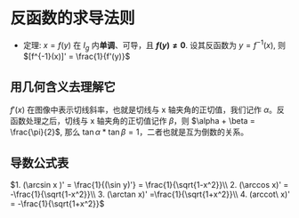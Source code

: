 # 反函数的求导法则
* 定理: $x = f(y)$ 在 $I_g$ 内**单调**、可导，且 **$f(y) \neq 0$**. 设其反函数为 $y = f^{-1}(x)$, 则 $[f^{-1}(x)]' = \frac{1}{f'(y)}$

## 用几何含义去理解它
$f'(x)$ 在图像中表示切线斜率，也就是切线与 x 轴夹角的正切值，我们记作 $\alpha$。反函数处理之后，切线与 x 轴夹角的正切值记作 $\beta$，则 $\alpha + \beta = \frac{\pi}{2}$, 那么 $\tan \alpha * \tan \beta = 1$，二者也就是互为倒数的关系。

## 导数公式表
$1. (\arcsin x )' = \frac{1}{(\sin y)'} = \frac{1}{\sqrt{1-x^2}}\\
2. (\arccos x)' = -\frac{1}{\sqrt{1-x^2}}\\
3. (\arctan x)' =\frac{1}{\sqrt{1+x^2}}\\
4. (arccot\ x)' = -\frac{1}{\sqrt{1+x^2}}$

